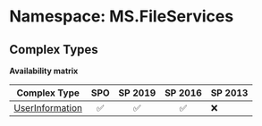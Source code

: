 # Namespace: MS.FileServices

## Complex Types

**Availability matrix**

Complex Type | SPO | SP 2019 | SP 2016 | SP 2013
----------|:---:|:-------:|:-------:|:-------
[UserInformation](./ComplexTypes/UserInformation.md) | ✅ | ✅ | ✅ | ❌